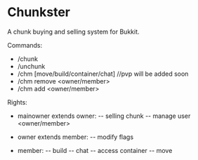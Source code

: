 Chunkster
=========

A chunk buying and selling system for Bukkit.

Commands:
  - /chunk
  - /unchunk
  - /chm <flag> [move/build/container/chat]    //pvp will be added soon
  - /chm remove <owner/member> <username>
  - /chm add <owner/member> <username>
  
Rights:
  - mainowner extends owner:
  -- selling chunk
  -- manage user <owner/member>
  
  - owner extends member:
  -- modify flags
  
  - member:
  -- build
  -- chat
  -- access container
  -- move
